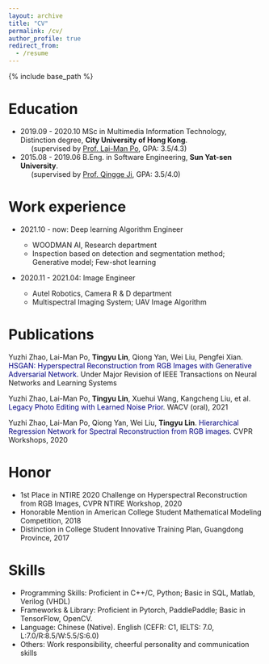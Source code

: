 ```yaml
---
layout: archive
title: "CV"
permalink: /cv/
author_profile: true
redirect_from:
  - /resume
---
```


{% include base_path %}

Education
======
* 2019.09 - 2020.10 MSc in Multimedia Information Technology, Distinction degree, **City University of Hong Kong**. <br>
&ensp;&ensp;&ensp;(supervised by [Prof. Lai-Man Po](http://www.ee.cityu.edu.hk/~lmpo/), GPA: 3.5/4.3)
* 2015.08 - 2019.06 B.Eng. in Software Engineering, **Sun Yat-sen University**. <br>
&ensp;&ensp;&ensp;(supervised by [Prof. Qingge Ji](https://cse.sysu.edu.cn/content/2539), GPA: 3.5/4.0)

Work experience
======
* 2021.10 - now: Deep learning Algorithm Engineer
  * WOODMAN AI, Research department
  * Inspection based on detection and segmentation method; Generative model; Few-shot learning

* 2020.11 - 2021.04: Image Engineer
  * Autel Robotics, Camera R & D department
  * Multispectral Imaging System; UAV Image Algorithm

Publications
======
Yuzhi Zhao, Lai-Man Po, **Tingyu Lin**, Qiong Yan, Wei Liu, Pengfei Xian. <font color='Navy'>HSGAN: Hyperspectral Reconstruction from RGB Images with Generative Adversarial Network</font>. Under Major Revision of IEEE Transactions on Neural Networks and Learning Systems

Yuzhi Zhao, Lai-Man Po, **Tingyu Lin**, Xuehui Wang, Kangcheng Liu, et al. <font color='Navy'>Legacy Photo Editing with Learned Noise Prior</font>. WACV (oral), 2021

Yuzhi Zhao, Lai-Man Po, Qiong Yan, Wei Liu, **Tingyu Lin**. <font color='Navy'>Hierarchical Regression Network for Spectral Reconstruction from RGB images</font>. CVPR Workshops, 2020

  
Honor
======
* 1st Place in NTIRE 2020 Challenge on Hyperspectral Reconstruction from RGB Images, CVPR NTIRE Workshop, 2020
* Honorable Mention in American College Student Mathematical Modeling Competition, 2018
* Distinction in College Student Innovative Training Plan, Guangdong Province, 2017


Skills
======
* Programming Skills: Proficient in C++/C, Python; Basic in SQL, Matlab, Verilog (VHDL)
* Frameworks & Library: Proficient in Pytorch, PaddlePaddle; Basic in TensorFlow, OpenCV.
* Language: Chinese (Native). English (CEFR: C1, IELTS: 7.0, L:7.0/R:8.5/W:5.5/S:6.0)
* Others: Work responsibility, cheerful personality and communication skills